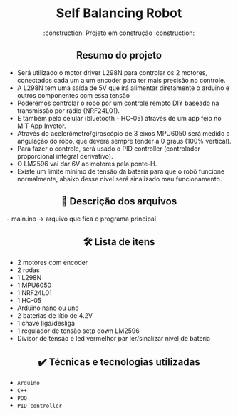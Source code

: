 <h1 align="center"> Self Balancing Robot </h1>
<p  align="center"> 
    :construction:  Projeto em construção  :construction:
</p>

<h2 align="center">  Resumo do projeto </h2>

- Será utilizado o motor driver L298N para controlar os 2 motores, conectados cada um a um encoder para ter mais precisão no controle.
- A L298N tem uma saída de 5V que irá alimentar diretamente o arduino e outros componentes com essa tensão
- Poderemos controlar o robô por um controle remoto DIY baseado na transmissão por rádio (NRF24L01).
- E também pelo celular (bluetooth - HC-05) através de um app feio no MIT App Invetor.
- Através do acelerômetro/giroscópio de 3 eixos MPU6050 será medido a angulação do rôbo, que deverá sempre tender a 0 graus (100% vertical).
- Para fazer o controle, será usado o PID controller (controlador proporcional integral derivativo).
- O LM2596 vai dar 6V ao motores pela ponte-H.
- Existe um limite mínimo de tensão da bateria para que o robô funcione normalmente, abaixo desse nível será sinalizado mau funcionamento.

<h2 align="center">  📁 Descrição dos arquivos </h2>
- main.ino -> arquivo que fica o programa principal

<h2 align="center">  🛠️ Lista de itens </h2>

- 2 motores com encoder
- 2 rodas
- 1 L298N
- 1 MPU6050
- 1 NRF24L01
- 1 HC-05
- Arduino nano ou uno
- 2 baterias de lítio de 4.2V
- 1 chave liga/desliga
- 1 regulador de tensão setp down LM2596
- Divisor de tensão e led vermelhor par ler/sinalizar nível de bateria

<h2 align="center">  ✔️ Técnicas e tecnologias utilizadas </h2>

- ``Arduino``
- ``C++``
- ``POO``
- ``PID controller``
